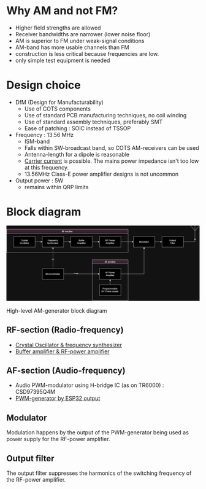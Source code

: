 # Why AM and not FM?
* Higher field strengths are allowed
* Receiver bandwidths are narrower (lower noise floor)
* AM is superior to FM under weak-signal conditions
* AM-band has more usable channels than FM
* construction is less critical because frequencies are low.
* only simple test equipment is needed

# Design choice
* DfM (Design for Manufacturability)
  * Use of COTS components
  * Use of standard PCB manufacturing techniques, no coil winding
  * Use of standard assembly techniques, preferably SMT
  * Ease of patching : SOIC instead of TSSOP
* Frequency : 13.56 MHz
  * ISM-band
  * Falls within SW-broadcast band, so COTS AM-receivers can be used
  * Antenna-length for a dipole is reasonable
  * [Carrier current](https://en.wikipedia.org/wiki/Carrier_current) is possible.  The mains power impedance isn't too low at this frequency.
  * 13.56MHz Class-E power amplifier designs is not uncommon
* Output power : 5W
  * remains within QRP limits

# Block diagram
<img src="./images/AM-transmitter_blockDiagram.png" width="1000"/>

High-level AM-generator block diagram

## RF-section (Radio-frequency)
* [Crystal Oscillator & frequency synthesizer](./oscillator.md)
* [Buffer amplifier & RF-power amplifier](./rf-amp.ipynb)

## AF-section (Audio-frequency)
* Audio PWM-modulator using H-bridge IC (as on TR6000) : CSD97395Q4M
* [PWM-generator by ESP32 output](https://docs.espressif.com/projects/esp-iot-solution/en/latest/audio/pwm_audio.html)

## Modulator
Modulation happens by the output of the PWM-generator being used as power supply for the RF-power amplifier.

## Output filter
The output filter suppresses the harmonics of the switching frequency of the RF-power amplifier.